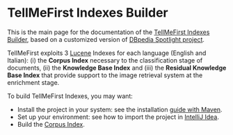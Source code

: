 TellMeFirst Indexes Builder
===========================

This is the main page for the documentation of the [TellMeFirst Indexes Builder](https://github.com/TellMeFirst/dbpedia-spotlight/tree/tellmefirst), based on a customized version of [DBpedia Spotlight project](https://github.com/dbpedia-spotlight/dbpedia-spotlight/wiki).

TellMeFirst exploits 3 [Lucene](http://lucene.apache.org/core/) Indexes for each language (English and Italian): (i) the **Corpus Index** necessary to the classification stage of documents, (ii) the **Knowledge Base Index** and (iii) the **Residual Knowledge Base Index** that provide support to the image retrieval system at the enrichment stage.

To build TellMeFirst Indexes, you may want:

* Install the project in your system: see the installation [guide with Maven](https://github.com/TellMeFirst/tellmefirst/tree/master/doc/build-index/Build-from-Source-Code-with-Maven.md).
* Set up your environment: see how to import the project in [IntelliJ Idea](https://github.com/TellMeFirst/tellmefirst/tree/master/doc/build-index/Setting-up-IntelliJ-IDEA.md).
* Build the [Corpus Index](https://github.com/TellMeFirst/tellmefirst/tree/master/doc/build-index/Corpus-Index.md).
